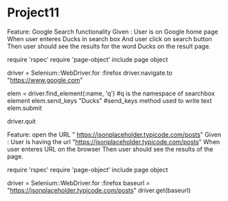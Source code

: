 # Project11

Feature: Google Search functionality
Given : User is on Google home page
When user enteres Ducks in search box
And user click on search button
Then user should see the results for the word Ducks on the result page.
 
require 'rspec'
require 'page-object'
include page object

driver = Selenium::WebDriver.for :firefox
driver.navigate.to "https://www.google.com"

elem = driver.find_element(:name, 'q')      #q is the namespace of searchbox element
elem.send_keys "Ducks"    #send_keys method used to write text
elem.submit

driver.quit


Feature: open the URL " https://jsonplaceholder.typicode.com/posts"
Given : User is having the url  "https://jsonplaceholder.typicode.com/posts"
When user enteres URL on the browser
Then user should see the results of the page.

 
require 'rspec'
require 'page-object'
include page object

driver = Selenium::WebDriver.for :firefox
baseurl = "https://jsonplaceholder.typicode.com/posts"
driver.get(baseurl) 

 
